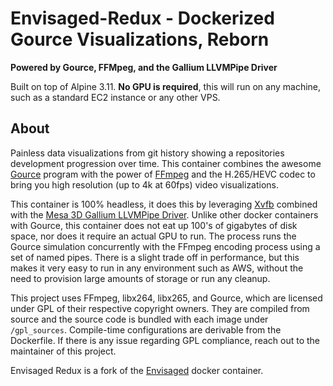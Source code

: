 # Envisaged-Redux - Dockerized Gource Visualizations, Reborn
**Powered by Gource, FFMpeg, and the Gallium LLVMPipe Driver**

Built on top of Alpine 3.11. **No GPU is required**, this will run on any machine, such as a standard EC2 instance or any other VPS.

## About

Painless data visualizations from git history showing a repositories development progression over time.
This container combines the awesome [Gource][gource] program with the power of [FFmpeg][ffmpeg_home] and the H.265/HEVC codec to bring you high resolution (up to 4k at 60fps) video visualizations.

This container is 100% headless, it does this by leveraging [Xvfb][xvfb] combined with the [Mesa 3D Gallium LLVMPipe Driver][mesa]. 
Unlike other docker containers with Gource, this container does not eat up 100's of gigabytes of disk space, nor does it require an actual GPU to run. 
The process runs the Gource simulation concurrently with the FFmpeg encoding process using a set of named pipes. 
There is a slight trade off in performance, but this makes it very easy to run in any environment such as AWS, without the need to provision large amounts of storage or run any cleanup.

This project uses FFmpeg, libx264, libx265, and Gource, which are licensed under GPL of their respective copyright owners.
They are compiled from source and the source code is bundled with each image under `/gpl_sources`.
Compile-time configurations are derivable from the Dockerfile.
If there is any issue regarding GPL compliance, reach out to the maintainer of this project.

Envisaged Redux is a fork of the [Envisaged][envisaged] docker container.




[gource]: https://github.com/acaudwell/Gource
[envisaged]: https://github.com/utensils/Envisaged
[ffmpeg_home]: https://www.ffmpeg.org/
[xvfb]: https://www.x.org/archive/X11R7.6/doc/man/man1/Xvfb.1.xhtml
[mesa]: https://www.mesa3d.org/llvmpipe.html
[ffmpeg_h265]: https://trac.ffmpeg.org/wiki/Encode/H.265